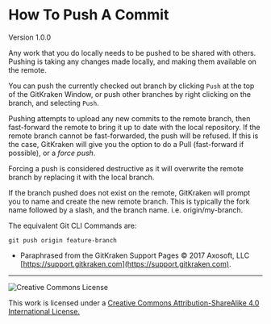 # How To Push A Commit

Version 1.0.0

Any work that you do locally needs to be pushed to be shared with others. Pushing is taking any changes made locally, and making them available on the remote.

You can push the currently checked out branch by clicking `Push` at the top of the GitKraken Window, or push other branches by right clicking on the branch, and selecting `Push`.

Pushing attempts to upload any new commits to the remote branch, then fast-forward the remote to bring it up to date with the local repository. If the remote branch cannot be fast-forwarded, the push will be refused. If this is the case, GitKraken will give you the option to do a Pull (fast-forward if possible), or a *force push*.

Forcing a push is considered destructive as it will overwrite the remote branch by replacing it with the local branch.

If the branch pushed does not exist on the remote, GitKraken will prompt you to name and create the new remote branch. This is typically the fork name followed by a slash, and the branch name. i.e. origin/my-branch.

The equivalent Git CLI Commands are:

~~~
git push origin feature-branch
~~~

- Paraphrased from the GitKraken Support Pages &copy; 2017 Axosoft, LLC [https://support.gitkraken.com](https://support.gitkraken.com).

---

![Creative Commons License](https://i.creativecommons.org/l/by-sa/4.0/88x31.png "Creative Commons License")

This work is licensed under a [Creative Commons Attribution-ShareAlike 4.0 International License.](https://creativecommons.org/licenses/by-sa/4.0/)
